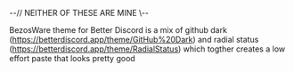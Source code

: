 --// NEITHER OF THESE ARE MINE \\--

BezosWare theme for Better Discord is a mix of github dark
(https://betterdiscord.app/theme/GitHub%20Dark)
and radial status 
(https://betterdiscord.app/theme/RadialStatus)
which togther creates a low effort paste that looks pretty good
